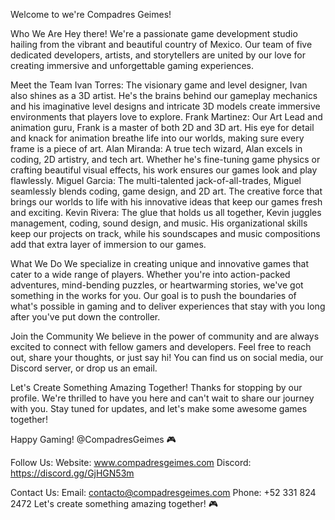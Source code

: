 Welcome to we're Compadres Geimes!

Who We Are
Hey there! We're a passionate game development studio hailing from the vibrant and beautiful country of Mexico. 
Our team of five dedicated developers, artists, and storytellers are united by our love for creating immersive and unforgettable gaming experiences.

Meet the Team
Ivan Torres: The visionary game and level designer, Ivan also shines as a 3D artist. He's the brains behind our gameplay mechanics and his imaginative 
level designs and intricate 3D models create immersive environments that players love to explore.
Frank Martinez: Our Art Lead and animation guru, Frank is a master of both 2D and 3D art. His eye for detail and knack for animation breathe life into 
our worlds, making sure every frame is a piece of art.
Alan Miranda: A true tech wizard, Alan excels in coding, 2D artistry, and tech art. Whether he's fine-tuning game physics or crafting beautiful visual 
effects, his work ensures our games look and play flawlessly.
Miguel Garcia: The multi-talented jack-of-all-trades, Miguel seamlessly blends coding, game design, and 2D art. The creative force that brings our 
worlds to life with his innovative ideas that keep our games fresh and exciting.
Kevin Rivera: The glue that holds us all together, Kevin juggles management, coding, sound design, and music. His organizational skills keep our projects on track, 
while his soundscapes and music compositions add that extra layer of immersion to our games.

What We Do
We specialize in creating unique and innovative games that cater to a wide range of players. Whether you're into action-packed adventures, mind-bending puzzles, 
or heartwarming stories, we've got something in the works for you. Our goal is to push the boundaries of what's possible in gaming and to deliver experiences that 
stay with you long after you've put down the controller.

Join the Community
We believe in the power of community and are always excited to connect with fellow gamers and developers. Feel free to reach out, share your thoughts, or just say hi! 
You can find us on social media, our Discord server, or drop us an email.

Let's Create Something Amazing Together!
Thanks for stopping by our profile. We're thrilled to have you here and can't wait to share our journey with you. Stay tuned for updates, and let's make some awesome games together!

Happy Gaming!
@CompadresGeimes 🎮

Follow Us:
Website: www.compadresgeimes.com
Discord: https://discord.gg/GjHGN53m

Contact Us:
Email: contacto@compadresgeimes.com
Phone: +52 331 824 2472
Let's create something amazing together! 🎮
